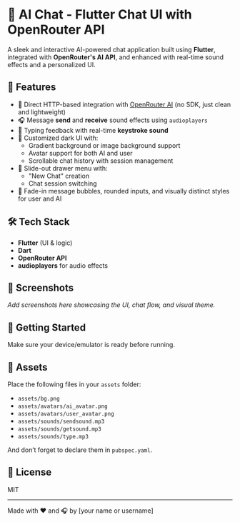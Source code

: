 # 🧠 AI Chat - Flutter Chat UI with OpenRouter API

A sleek and interactive AI-powered chat application built using **Flutter**, integrated with **OpenRouter's AI API**, and enhanced with real-time sound effects and a personalized UI.

## 🚀 Features

- 🔌 Direct HTTP-based integration with [OpenRouter AI](https://openrouter.ai) (no SDK, just clean and lightweight)
- 🎧 Message **send** and **receive** sound effects using `audioplayers`
- 🎹 Typing feedback with real-time **keystroke sound**
- 🎨 Customized dark UI with:
  - Gradient background or image background support
  - Avatar support for both AI and user
  - Scrollable chat history with session management
- 🧭 Slide-out drawer menu with:
  - "New Chat" creation
  - Chat session switching
- 📝 Fade-in message bubbles, rounded inputs, and visually distinct styles for user and AI

## 🛠️ Tech Stack

- **Flutter** (UI & logic)
- **Dart**
- **OpenRouter API**
- **audioplayers** for audio effects

## 📸 Screenshots

_Add screenshots here showcasing the UI, chat flow, and visual theme._

## 🔧 Getting Started


Make sure your device/emulator is ready before running.

## 📁 Assets

Place the following files in your `assets` folder:

- `assets/bg.png`
- `assets/avatars/ai_avatar.png`
- `assets/avatars/user_avatar.png`
- `assets/sounds/sendsound.mp3`
- `assets/sounds/getsound.mp3`
- `assets/sounds/type.mp3`

And don’t forget to declare them in `pubspec.yaml`.

## 💬 License

MIT

---

Made with ❤️ and 🎧 by [your name or username]
